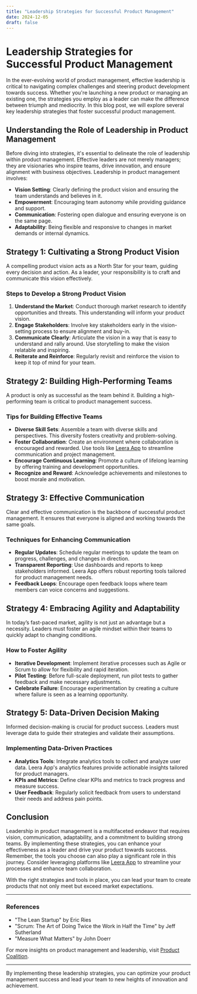 ```yaml
---
title: "Leadership Strategies for Successful Product Management"
date: 2024-12-05
draft: false
---
```

# Leadership Strategies for Successful Product Management

In the ever-evolving world of product management, effective leadership is critical to navigating complex challenges and steering product development towards success. Whether you're launching a new product or managing an existing one, the strategies you employ as a leader can make the difference between triumph and mediocrity. In this blog post, we will explore several key leadership strategies that foster successful product management.

## Understanding the Role of Leadership in Product Management

Before diving into strategies, it's essential to delineate the role of leadership within product management. Effective leaders are not merely managers; they are visionaries who inspire teams, drive innovation, and ensure alignment with business objectives. Leadership in product management involves:

- **Vision Setting**: Clearly defining the product vision and ensuring the team understands and believes in it.
- **Empowerment**: Encouraging team autonomy while providing guidance and support.
- **Communication**: Fostering open dialogue and ensuring everyone is on the same page.
- **Adaptability**: Being flexible and responsive to changes in market demands or internal dynamics.

## Strategy 1: Cultivating a Strong Product Vision

A compelling product vision acts as a North Star for your team, guiding every decision and action. As a leader, your responsibility is to craft and communicate this vision effectively.

### Steps to Develop a Strong Product Vision

1. **Understand the Market**: Conduct thorough market research to identify opportunities and threats. This understanding will inform your product vision.
2. **Engage Stakeholders**: Involve key stakeholders early in the vision-setting process to ensure alignment and buy-in.
3. **Communicate Clearly**: Articulate the vision in a way that is easy to understand and rally around. Use storytelling to make the vision relatable and inspiring.
4. **Reiterate and Reinforce**: Regularly revisit and reinforce the vision to keep it top of mind for your team.

## Strategy 2: Building High-Performing Teams

A product is only as successful as the team behind it. Building a high-performing team is critical to product management success.

### Tips for Building Effective Teams

- **Diverse Skill Sets**: Assemble a team with diverse skills and perspectives. This diversity fosters creativity and problem-solving.
- **Foster Collaboration**: Create an environment where collaboration is encouraged and rewarded. Use tools like [Leera App](https://leera.app) to streamline communication and project management.
- **Encourage Continuous Learning**: Promote a culture of lifelong learning by offering training and development opportunities.
- **Recognize and Reward**: Acknowledge achievements and milestones to boost morale and motivation.

## Strategy 3: Effective Communication

Clear and effective communication is the backbone of successful product management. It ensures that everyone is aligned and working towards the same goals.

### Techniques for Enhancing Communication

- **Regular Updates**: Schedule regular meetings to update the team on progress, challenges, and changes in direction.
- **Transparent Reporting**: Use dashboards and reports to keep stakeholders informed. Leera App offers robust reporting tools tailored for product management needs.
- **Feedback Loops**: Encourage open feedback loops where team members can voice concerns and suggestions.

## Strategy 4: Embracing Agility and Adaptability

In today’s fast-paced market, agility is not just an advantage but a necessity. Leaders must foster an agile mindset within their teams to quickly adapt to changing conditions.

### How to Foster Agility

- **Iterative Development**: Implement iterative processes such as Agile or Scrum to allow for flexibility and rapid iteration.
- **Pilot Testing**: Before full-scale deployment, run pilot tests to gather feedback and make necessary adjustments.
- **Celebrate Failure**: Encourage experimentation by creating a culture where failure is seen as a learning opportunity.

## Strategy 5: Data-Driven Decision Making

Informed decision-making is crucial for product success. Leaders must leverage data to guide their strategies and validate their assumptions.

### Implementing Data-Driven Practices

- **Analytics Tools**: Integrate analytics tools to collect and analyze user data. Leera App's analytics features provide actionable insights tailored for product managers.
- **KPIs and Metrics**: Define clear KPIs and metrics to track progress and measure success.
- **User Feedback**: Regularly solicit feedback from users to understand their needs and address pain points.

## Conclusion

Leadership in product management is a multifaceted endeavor that requires vision, communication, adaptability, and a commitment to building strong teams. By implementing these strategies, you can enhance your effectiveness as a leader and drive your product towards success. Remember, the tools you choose can also play a significant role in this journey. Consider leveraging platforms like [Leera App](https://leera.app) to streamline your processes and enhance team collaboration. 

With the right strategies and tools in place, you can lead your team to create products that not only meet but exceed market expectations.

---

### References

- "The Lean Startup" by Eric Ries
- "Scrum: The Art of Doing Twice the Work in Half the Time" by Jeff Sutherland
- "Measure What Matters" by John Doerr

For more insights on product management and leadership, visit [Product Coalition](https://productcoalition.com/).

---

By implementing these leadership strategies, you can optimize your product management success and lead your team to new heights of innovation and achievement.